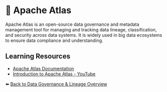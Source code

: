 # 🔗 Apache Atlas

Apache Atlas is an open-source data governance and metadata management tool for managing and tracking data lineage, classification, and security across data systems. It is widely used in big data ecosystems to ensure data compliance and understanding.

## Learning Resources
- [Apache Atlas Documentation](https://atlas.apache.org/)
- [Introduction to Apache Atlas - YouTube](https://www.youtube.com/watch?v=bzvLTqVMHf8)

⬅️ [Back to Data Governance & Lineage Overview](../../README.md#-data-governance--lineage)

